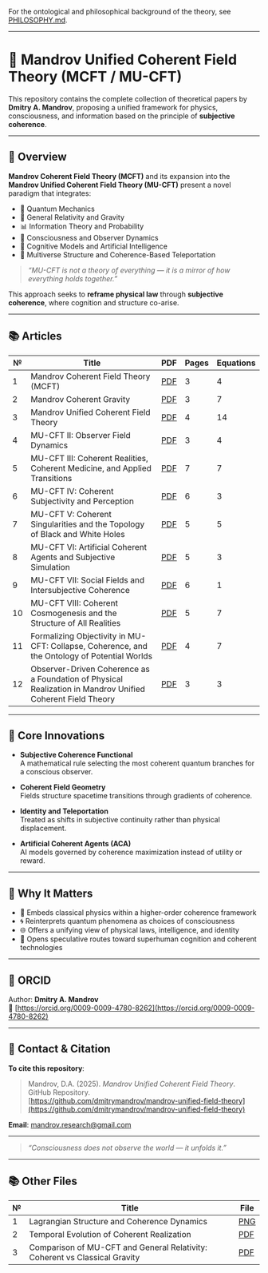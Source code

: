 For the ontological and philosophical background of the theory, see [PHILOSOPHY.md](https://github.com/dmitrymandrov/mandrov-unified-field-theory/blob/main/PHILOSOPHY.md).

---

# 🧠 Mandrov Unified Coherent Field Theory (MCFT / MU-CFT)

This repository contains the complete collection of theoretical papers by **Dmitry A. Mandrov**, proposing a unified framework for physics, consciousness, and information based on the principle of **subjective coherence**.

---

## 🌌 Overview

**Mandrov Coherent Field Theory (MCFT)** and its expansion into the **Mandrov Unified Coherent Field Theory (MU-CFT)** present a novel paradigm that integrates:

- 🧬 Quantum Mechanics  
- 🌌 General Relativity and Gravity  
- 📊 Information Theory and Probability  
- 🧠 Consciousness and Observer Dynamics  
- 🧪 Cognitive Models and Artificial Intelligence  
- 🔀 Multiverse Structure and Coherence-Based Teleportation  

> _“MU-CFT is not a theory of everything — it is a mirror of how everything holds together.”_

This approach seeks to **reframe physical law** through **subjective coherence**, where cognition and structure co-arise.

---

## 📚 Articles

| № | Title | PDF | Pages | Equations |
|--|-------|------|--------|-----------|
| 1 | Mandrov Coherent Field Theory (MCFT) | [PDF](https://github.com/dmitrymandrov/mandrov-unified-field-theory/raw/main/Mandrov%20Coherent%20Field%20Theory%20(MCFT).pdf) | 3 | 4 |
| 2 | Mandrov Coherent Gravity | [PDF](https://github.com/dmitrymandrov/mandrov-unified-field-theory/raw/main/Mandrov%20Coherent%20Gravity.pdf) | 3 | 7 |
| 3 | Mandrov Unified Coherent Field Theory | [PDF](https://github.com/dmitrymandrov/mandrov-unified-field-theory/raw/main/Mandrov%20Unified%20Coherent%20Field%20Theory.pdf) | 4 | 14 |
| 4 | MU-CFT II: Observer Field Dynamics | [PDF](https://github.com/dmitrymandrov/mandrov-unified-field-theory/raw/main/MU-CFT%20II.pdf) | 3 | 4 |
| 5 | MU-CFT III: Coherent Realities, Coherent Medicine, and Applied Transitions | [PDF](https://github.com/dmitrymandrov/mandrov-unified-field-theory/raw/main/MU-CFT%20III.pdf) | 7 | 7 |
| 6 | MU-CFT IV: Coherent Subjectivity and Perception | [PDF](https://github.com/dmitrymandrov/mandrov-unified-field-theory/raw/main/MU-CFT%20IV.pdf) | 6 | 3 |
| 7 | MU-CFT V: Coherent Singularities and the Topology of Black and White Holes | [PDF](https://github.com/dmitrymandrov/mandrov-unified-field-theory/raw/main/MU-CFT%20V.pdf) | 5 | 5 |
| 8 | MU-CFT VI: Artificial Coherent Agents and Subjective Simulation | [PDF](https://github.com/dmitrymandrov/mandrov-unified-field-theory/raw/main/MU-CFT%20VI.pdf) | 5 | 3 |
| 9 | MU-CFT VII: Social Fields and Intersubjective Coherence | [PDF](https://github.com/dmitrymandrov/mandrov-unified-field-theory/raw/main/MU-CFT%20VII.pdf) | 6 | 1 |
| 10 | MU-CFT VIII: Coherent Cosmogenesis and the Structure of All Realities | [PDF](https://github.com/dmitrymandrov/mandrov-unified-field-theory/raw/main/MU-CFT%20VIII.pdf) | 5 | 7 |
| 11 | Formalizing Objectivity in MU-CFT: Collapse, Coherence, and the Ontology of Potential Worlds | [PDF](https://github.com/dmitrymandrov/mandrov-unified-field-theory/raw/main/Formalizing%20Objectivity.pdf) | 4 | 7 |
| 12 | Observer-Driven Coherence as a Foundation of Physical Realization in Mandrov Unified Coherent Field Theory | [PDF](https://github.com/dmitrymandrov/mandrov-unified-field-theory/raw/main/Observer-Driven%20Coherence%20as%20a%20Foundation%20of%20Physical%20Realization.pdf) | 3 | 3 |

---

## 🔬 Core Innovations

- **Subjective Coherence Functional**  
  A mathematical rule selecting the most coherent quantum branches for a conscious observer.

- **Coherent Field Geometry**  
  Fields structure spacetime transitions through gradients of coherence.

- **Identity and Teleportation**  
  Treated as shifts in subjective continuity rather than physical displacement.

- **Artificial Coherent Agents (ACA)**  
  AI models governed by coherence maximization instead of utility or reward.

---

## 🧭 Why It Matters

- 🧩 Embeds classical physics within a higher-order coherence framework  
- 🌀 Reinterprets quantum phenomena as choices of consciousness  
- 🌐 Offers a unifying view of physical laws, intelligence, and identity  
- 🧠 Opens speculative routes toward superhuman cognition and coherent technologies

---

## 📎 ORCID

Author: **Dmitry A. Mandrov**  
🔗 [https://orcid.org/0009-0009-4780-8262](https://orcid.org/0009-0009-4780-8262)

---

## 📩 Contact & Citation

**To cite this repository**:

> Mandrov, D.A. (2025). _Mandrov Unified Coherent Field Theory_. GitHub Repository.  
> [https://github.com/dmitrymandrov/mandrov-unified-field-theory](https://github.com/dmitrymandrov/mandrov-unified-field-theory)

**Email**: mandrov.research@gmail.com

---

> _“Consciousness does not observe the world — it unfolds it.”_

---

## 📚 Other Files

| № | Title | File |
|--|-------|------|
| 1 | Lagrangian Structure and Coherence Dynamics | [PNG](https://github.com/dmitrymandrov/mandrov-unified-field-theory/raw/main/Lagrangian%20Structure%20and%20Coherence%20Dynamics.png) |
| 2 | Temporal Evolution of Coherent Realization | [PDF](https://github.com/dmitrymandrov/mandrov-unified-field-theory/raw/main/Temporal%20Evolution%20of%20Coherent%20Realization.pdf) |
| 3 | Comparison of MU-CFT and General Relativity: Coherent vs Classical Gravity | [PDF](https://github.com/dmitrymandrov/mandrov-unified-field-theory/raw/main/Comparison%20of%20MU-CFT%20and%20General%20Relativity.pdf) |
